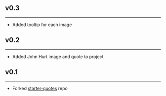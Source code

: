 ## v0.3
-----
* Added tooltip for each image

## v0.2
-----
* Added John Hurt image and quote to project

## v0.1
-----
* Forked [starter-quotes](https://github.com/jedi-academy/starter-quotes) repo
